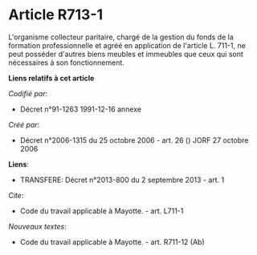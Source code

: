 # Article R713-1

L'organisme collecteur paritaire, chargé de la gestion du fonds de la formation professionnelle et agréé en application de
l'article L. 711-1, ne peut posséder d'autres biens meubles et immeubles que ceux qui sont nécessaires à son fonctionnement.

**Liens relatifs à cet article**

_Codifié par_:

  - Décret n°91-1263 1991-12-16 annexe

_Créé par_:

  - Décret n°2006-1315 du 25 octobre 2006 - art. 26 () JORF 27 octobre 2006

**Liens**:

  - TRANSFERE: Décret n°2013-800 du 2 septembre 2013 - art. 1

_Cite_:

  - Code du travail applicable à Mayotte. - art. L711-1

_Nouveaux textes_:

  - Code du travail applicable à Mayotte. - art. R711-12 (Ab)
